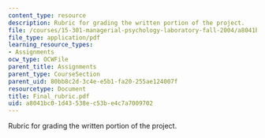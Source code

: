 ```yaml
---
content_type: resource
description: Rubric for grading the written portion of the project.
file: /courses/15-301-managerial-psychology-laboratory-fall-2004/a8041bc01d43538ec53be4c7a7009702_Final_rubric.pdf
file_type: application/pdf
learning_resource_types:
- Assignments
ocw_type: OCWFile
parent_title: Assignments
parent_type: CourseSection
parent_uid: 80bb8c2d-3c4e-e5b1-fa20-255ae124007f
resourcetype: Document
title: Final_rubric.pdf
uid: a8041bc0-1d43-538e-c53b-e4c7a7009702
---
```

Rubric for grading the written portion of the project.

